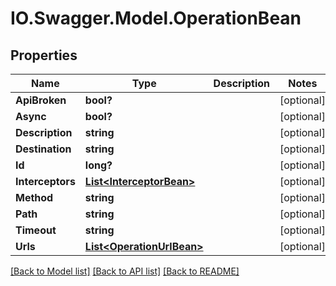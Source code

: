 # IO.Swagger.Model.OperationBean
## Properties

Name | Type | Description | Notes
------------ | ------------- | ------------- | -------------
**ApiBroken** | **bool?** |  | [optional] 
**Async** | **bool?** |  | [optional] 
**Description** | **string** |  | [optional] 
**Destination** | **string** |  | [optional] 
**Id** | **long?** |  | [optional] 
**Interceptors** | [**List&lt;InterceptorBean&gt;**](InterceptorBean.md) |  | [optional] 
**Method** | **string** |  | [optional] 
**Path** | **string** |  | [optional] 
**Timeout** | **string** |  | [optional] 
**Urls** | [**List&lt;OperationUrlBean&gt;**](OperationUrlBean.md) |  | [optional] 

[[Back to Model list]](../README.md#documentation-for-models) [[Back to API list]](../README.md#documentation-for-api-endpoints) [[Back to README]](../README.md)

